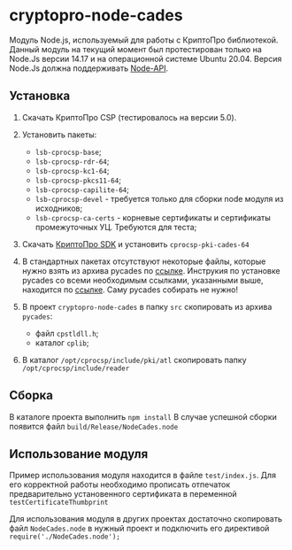 # cryptopro-node-cades

Модуль Node.js, используемый для работы с КриптоПро библиотекой.
Данный модуль на текущий момент был протестирован только на Node.Js версии 14.17 и на операционной системе Ubuntu 20.04. Версия Node.Js должна поддерживать [Node-API](https://nodejs.org/api/n-api.html#n_api_node_api). 

## Установка

1. Скачать КриптоПро CSP (тестировалось на версии 5.0).
2. Установить пакеты:
   - `lsb-cprocsp-base`;
   - `lsb-cprocsp-rdr-64`;
   - `lsb-cprocsp-kc1-64`;
   - `lsb-cprocsp-pkcs11-64`;
   - `lsb-cprocsp-capilite-64`;
   - `lsb-cprocsp-devel` - требуется только для сборки node модуля из исходников;
   - `lsb-cprocsp-ca-certs` - корневые сертификаты и сертификаты промежуточных УЦ. Требуются для теста;    
3. Скачать [КриптоПро SDK](https://cryptopro.ru/products/cades/downloads) и установить `cprocsp-pki-cades-64`
4. В стандартных пакетах отсутствуют некоторые файлы, которые нужно взять из архива pycades по [ссылке](https://cryptopro.ru/sites/default/files/products/cades/pycades/pycades.zip).
Инструкия по установке pycades со всеми необходимым ссылками, указанными выше, находится по [ссылке](https://docs.cryptopro.ru/cades/pycades/pycades-build).
Саму pycades собирать не нужно!
   
5. В проект `cryptopro-node-cades` в папку `src` скопировать из архива `pycades`:
    - файл `cpstldll.h`;
    - каталог `cplib`;
    
6. В каталог `/opt/cprocsp/include/pki/atl` скопировать папку `/opt/cprocsp/include/reader`  

## Сборка

В каталоге проекта выполнить `npm install`
В случае успешной сборки появится файл `build/Release/NodeCades.node`

## Использование модуля
Пример использования модуля находится в файле `test/index.js`.
Для его корректной работы необходимо прописать отпечаток предварительно установенного сертификата в переменной `testCertificateThumbprint`

Для использования модуля в других проектах достаточно скопировать файл `NodeCades.node` в нужный проект и подключить его директивой `require('./NodeCades.node');`
